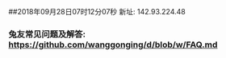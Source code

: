 ##2018年09月28日07时12分07秒 新址: 142.93.224.48
### 兔友常见问题及解答: https://github.com/wanggonging/d/blob/w/FAQ.md
